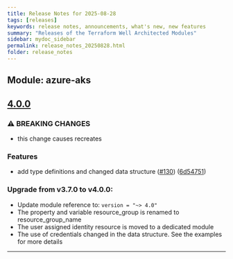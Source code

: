 ```yaml
---
title: Release Notes for 2025-08-28
tags: [releases]
keywords: release notes, announcements, what's new, new features
summary: "Releases of the Terraform Well Architected Modules"
sidebar: mydoc_sidebar
permalink: release_notes_20250828.html
folder: release_notes
---
```


## Module: azure-aks
## [4.0.0](https://github.com/CloudNationHQ/terraform-azure-aks/releases/tag/v4.0.0)


### ⚠ BREAKING CHANGES

* this change causes recreates

### Features

* add type definitions and changed data structure ([#130](https://github.com/CloudNationHQ/terraform-azure-aks/issues/130)) ([6d54751](https://github.com/CloudNationHQ/terraform-azure-aks/commit/6d547513bb5ed6b66af8046d52e66605bbe79a4f))

### Upgrade from v3.7.0 to v4.0.0:

- Update module reference to: `version = "~> 4.0"`
- The property and variable resource_group is renamed to resource_group_name
- The user assigned identity resource is moved to a dedicated module
- The use of credentials changed in the data structure. See the examples for more details

---

